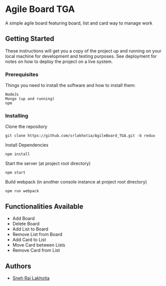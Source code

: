 
# Agile Board TGA

A simple agile board featuring board, list and card way to manage work

## Getting Started

These instructions will get you a copy of the project up and running on your local machine for development and testing purposes. See deployment for notes on how to deploy the project on a live system.

### Prerequisites

Things you need to install the software and how to install them:

```
NodeJs
Mongo (up and running)
npm
```

### Installing

Clone the repository

```
git clone https://github.com/srlakhotia/AgileBoard_TGA.git -b redux
```

Install Dependencies

```
npm install
```

Start the server (at project root directory)

```
npm start
```

Build webpack (in another console instance at project root directory)
```
npm run webpack
```

## Functionalities Available
- Add Board
- Delete Board
- Add List to Board
- Remove List from Board
- Add Card to List
- Move Card between Lists   
- Remove Card from List

## Authors

* [Sneh Raj Lakhotia](https://github.com/srlakhotia)